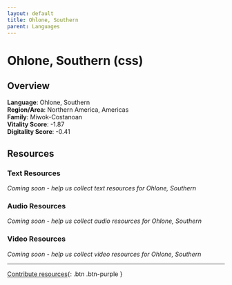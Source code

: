 ```yaml
---
layout: default
title: Ohlone, Southern
parent: Languages
---
```


# Ohlone, Southern (css)

## Overview

**Language**: Ohlone, Southern  
**Region/Area**: Northern America, Americas  
**Family**: Miwok-Costanoan  
**Vitality Score**: -1.87  
**Digitality Score**: -0.41  

## Resources

### Text Resources
*Coming soon - help us collect text resources for Ohlone, Southern*

### Audio Resources
*Coming soon - help us collect audio resources for Ohlone, Southern*

### Video Resources
*Coming soon - help us collect video resources for Ohlone, Southern*

---

[Contribute resources](https://fairtrain.github.io/){: .btn .btn-purple }
